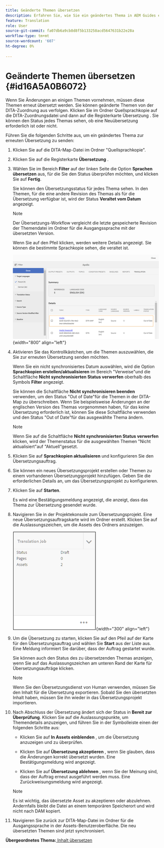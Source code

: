 ```yaml
---
title: Geänderte Themen übersetzen
description: Erfahren Sie, wie Sie ein geändertes Thema in AEM Guides erneut übersetzen.
feature: Translation
role: User
source-git-commit: fa07db6a9cb8d8f5b133258acd5647631b22e28a
workflow-type: tm+mt
source-wordcount: '607'
ht-degree: 0%

---
```


# Geänderte Themen übersetzen {#id16A5A0B6072}

Wenn Sie Änderungen an einigen Themen vornehmen, müssen diese Themen erneut übersetzt werden. Sie können geänderte Themen von der DITA-Zuordnung aus verfolgen. Klicken Sie im Ordner Quellsprachkopie auf die DITA-Zuordnungsdatei und dann auf die Registerkarte Übersetzung . Sie können den Status jedes Themas sehen, ob eine Neuübersetzung erforderlich ist oder nicht.

Führen Sie die folgenden Schritte aus, um ein geändertes Thema zur erneuten Übersetzung zu senden:

1. Klicken Sie auf die DITA-Map-Datei im Ordner &quot;Quellsprachkopie&quot;.

1. Klicken Sie auf die Registerkarte **Übersetzung** .

1. Wählen Sie im Bereich **Filter** auf der linken Seite die Option **Sprachen übersetzen** aus, für die Sie den Status überprüfen möchten, und klicken Sie auf **Fertig**.

   Sie können den Übersetzungsstatus für jedes Thema sehen. In den Themen, für die eine andere Revision des Themas als für die Übersetzung verfügbar ist, wird der Status **Veraltet vom Datum** angezeigt.

   >[!NOTE]
   >
   > Der Übersetzungs-Workflow vergleicht die letzte gespeicherte Revision der Themendatei im Ordner für die Ausgangssprache mit der übersetzten Version.

   Wenn Sie auf den Pfeil klicken, werden weitere Details angezeigt. Sie können die bestimmte Sprachkopie sehen, die veraltet ist.

   ![](images/out-of-sync-uuid.png){width="800" align="left"}

1. Aktivieren Sie das Kontrollkästchen, um die Themen auszuwählen, die Sie zur erneuten Übersetzung senden möchten.

   Wenn Sie ein nicht synchronisiertes Datum auswählen, wird die Option **Sprachkopien erstellen/aktualisieren** im Bereich &quot;Verweise&quot;und die Schaltfläche **Nicht synchronisierten Status verwerfen** oberhalb des Symbols **Filter** angezeigt.

   Sie können die Schaltfläche **Nicht synchronisieren beenden** verwenden, um den Status &quot;Out of Date&quot;für die Themen in der DITA-Map zu überschreiben. Wenn Sie beispielsweise Änderungen an der englischen Version des Themas vorgenommen haben, für das keine Übersetzung erforderlich ist, können Sie diese Schaltfläche verwenden und den Status &quot;Out of Date&quot;für das ausgewählte Thema ändern.

   >[!NOTE]
   >
   > Wenn Sie auf die Schaltfläche **Nicht synchronisierten Status verwerfen** klicken, wird der Themenstatus für die ausgewählten Themen &quot;Nicht aktualisiert&quot;auf &quot;Aktuell&quot;gesetzt.

1. Klicken Sie auf **Sprachkopien aktualisieren** und konfigurieren Sie den Übersetzungsauftrag.

1. Sie können ein neues Übersetzungsprojekt erstellen oder Themen zu einem vorhandenen Übersetzungsprojekt hinzufügen. Geben Sie die erforderlichen Details an, um das Übersetzungsprojekt zu konfigurieren.

1. Klicken Sie auf **Starten**.

   Es wird eine Bestätigungsmeldung angezeigt, die anzeigt, dass das Thema zur Übersetzung gesendet wurde.

1. Navigieren Sie in der Projektekonsole zum Übersetzungsprojekt. Eine neue Übersetzungsauftragskarte wird im Ordner erstellt. Klicken Sie auf die Auslassungszeichen, um die Assets des Ordners anzuzeigen.

   ![](images/incremental-job.PNG){width="300" align="left"}

1. Um die Übersetzung zu starten, klicken Sie auf den Pfeil auf der Karte für den Übersetzungsauftrag und wählen Sie **Start** aus der Liste aus. Eine Meldung informiert Sie darüber, dass der Auftrag gestartet wurde.

   Sie können auch den Status des zu übersetzenden Themas anzeigen, wenn Sie auf das Auslassungszeichen am unteren Rand der Karte für Übersetzungsaufträge klicken.

   >[!NOTE]
   >
   > Wenn Sie den Übersetzungsdienst von Human verwenden, müssen Sie den Inhalt für die Übersetzung exportieren. Sobald Sie den übersetzten Inhalt haben, müssen Sie ihn wieder in das Übersetzungsprojekt importieren.

1. Nach Abschluss der Übersetzung ändert sich der Status in **Bereit zur Überprüfung**. Klicken Sie auf die Auslassungspunkte, um Themendetails anzuzeigen, und führen Sie in der Symbolleiste einen der folgenden Schritte aus:

   - Klicken Sie auf **In Assets einblenden** , um die Übersetzung anzuzeigen und zu überprüfen.

   - Klicken Sie auf **Übersetzung akzeptieren** , wenn Sie glauben, dass die Änderungen korrekt übersetzt wurden. Eine Bestätigungsmeldung wird angezeigt.

   - Klicken Sie auf **Übersetzung ablehnen** , wenn Sie der Meinung sind, dass der Auftrag erneut ausgeführt werden muss. Eine Zurückweisungsmeldung wird angezeigt.

   >[!NOTE]
   >
   > Es ist wichtig, das übersetzte Asset zu akzeptieren oder abzulehnen. Andernfalls bleibt die Datei an einem temporären Speicherort und wird nicht nach DAM kopiert.

1. Navigieren Sie zurück zur DITA-Map-Datei im Ordner für die Ausgangssprache in der Assets-Benutzeroberfläche. Die neu übersetzten Themen sind jetzt synchronisiert.


**Übergeordnetes Thema:**[ Inhalt übersetzen](translation.md)
